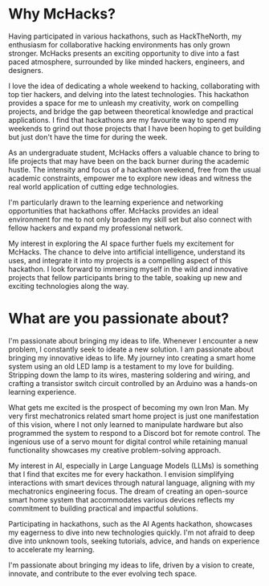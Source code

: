# Why McHacks?

Having participated in various hackathons, such as HackTheNorth, my enthusiasm for collaborative hacking environments has only grown stronger. McHacks presents an exciting opportunity to dive into a fast paced atmosphere, surrounded by like minded hackers, engineers, and designers. 

I love the idea of dedicating a whole weekend to hacking, collaborating with top tier hackers, and delving into the latest technologies. This hackathon provides a space for me to unleash my creativity, work on compelling projects, and bridge the gap between theoretical knowledge and practical applications. I find that hackathons are my favourite way to spend my weekends to grind out those projects that I have been hoping to get building but just don't have the time for during the week.

As an undergraduate student, McHacks offers a valuable chance to bring to life projects that may have been on the back burner during the academic hustle. The intensity and focus of a hackathon weekend, free from the usual academic constraints, empower me to explore new ideas and witness the real world application of cutting edge technologies.

I'm particularly drawn to the learning experience and networking opportunities that hackathons offer. McHacks provides an ideal environment for me to not only broaden my skill set but also connect with fellow hackers and expand my professional network. 

My interest in exploring the AI space further fuels my excitement for McHacks. The chance to delve into artificial intelligence, understand its uses, and integrate it into my projects is a compelling aspect of this hackathon. I look forward to immersing myself in the wild and innovative projects that fellow participants bring to the table, soaking up new and exciting technologies along the way.

# What are you passionate about?

I'm passionate about bringing my ideas to life. Whenever I encounter a new problem, I constantly seek to ideate a new solution. I am passionate about bringing my innovative ideas to life. My journey into creating a smart home system using an old LED lamp is a testament to my love for building. Stripping down the lamp to its wires, mastering soldering and wiring, and crafting a transistor switch circuit controlled by an Arduino was a hands-on learning experience.

What gets me excited is the prospect of becoming my own Iron Man. My very first mechatronics related smart home project is just one manifestation of this vision, where I not only learned to manipulate hardware but also programmed the system to respond to a Discord bot for remote control. The ingenious use of a servo mount for digital control while retaining manual functionality showcases my creative problem-solving approach.

My interest in AI, especially in Large Language Models (LLMs) is something that I find that excites me for every hackathon. I envision simplifying interactions with smart devices through natural language, aligning with my mechatronics engineering focus. The dream of creating an open-source smart home system that accommodates various devices reflects my commitment to building practical and impactful solutions.

Participating in hackathons, such as the AI Agents hackathon, showcases my eagerness to dive into new technologies quickly. I'm not afraid to deep dive into unknown tools, seeking tutorials, advice, and hands on experience to accelerate my learning.

I'm passionate about bringing my ideas to life, driven by a vision to create, innovate, and contribute to the ever evolving tech space.

